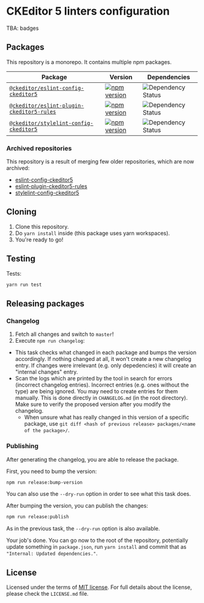 CKEditor 5 linters configuration
================================

TBA: badges

## Packages

This repository is a monorepo. It contains multiple npm packages.

| Package | Version | Dependencies |
|---------|---------|--------------|
| [`@ckeditor/eslint-config-ckeditor5`](/packages/eslint-config-ckeditor5) | [![npm version](https://badge.fury.io/js/eslint-config-ckeditor5.svg)](https://www.npmjs.com/package/eslint-config-ckeditor5) | ![Dependency Status](https://img.shields.io/librariesio/release/npm/eslint-config-ckeditor5) |
| [`@ckeditor/eslint-plugin-ckeditor5-rules`](/packages/eslint-plugin-ckeditor5-rules) | [![npm version](https://badge.fury.io/js/eslint-plugin-ckeditor5-rules.svg)](https://www.npmjs.com/package/eslint-plugin-ckeditor5-rules) | ![Dependency Status](https://img.shields.io/librariesio/release/npm/eslint-plugin-ckeditor5-rules) |
| [`@ckeditor/stylelint-config-ckeditor5`](/packages/stylelint-config-ckeditor5) | [![npm version](https://badge.fury.io/js/stylelint-config-ckeditor5.svg)](https://www.npmjs.com/package/stylelint-config-ckeditor5) | ![Dependency Status](https://img.shields.io/librariesio/release/npm/stylelint-config-ckeditor5) |

### Archived repositories

This repository is a result of merging few older repositories, which are now archived:
- [eslint-config-ckeditor5](https://github.com/ckeditor/eslint-config-ckeditor5)
- [eslint-plugin-ckeditor5-rules](https://github.com/ckeditor/eslint-plugin-ckeditor5-rules)
- [stylelint-config-ckeditor5](https://github.com/ckeditor/stylelint-config-ckeditor5)

## Cloning

1. Clone this repository.
2. Do `yarn install` inside (this package uses yarn workspaces).
3. You're ready to go!

## Testing

Tests:

```bash
yarn run test
```

## Releasing packages

### Changelog

1. Fetch all changes and switch to `master`!
2. Execute `npm run changelog`:
  * This task checks what changed in each package and bumps the version accordingly. If nothing changed at all, it won't create a new changelog entry. If changes were irrelevant (e.g. only depedencies) it will create an "internal changes" entry.
  * Scan the logs which are printed by the tool in search for errors (incorrect changelog entries). Incorrect entries (e.g. ones without the type) are being ignored. You may need to create entries for them manually. This is done directly in `CHANGELOG.md` (in the root directory). Make sure to verify the proposed version after you modify the changelog.
    * When unsure what has really changed in this version of a specific package, use `git diff <hash of previous release> packages/<name of the package>/`.

### Publishing

After generating the changelog, you are able to release the package.

First, you need to bump the version:

```bash
npm run release:bump-version
```

You can also use the `--dry-run` option in order to see what this task does.

After bumping the version, you can publish the changes:

```bash
npm run release:publish
```

As in the previous task, the `--dry-run` option is also available.

Your job's done. You can go now to the root of the repository, potentially update something in `package.json`, run `yarn install` and commit that as `"Internal: Updated dependencies."`.

## License

Licensed under the terms of [MIT license](https://opensource.org/licenses/MIT). For full details about the license, please check the `LICENSE.md` file.

